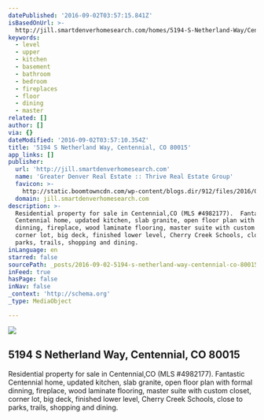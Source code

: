 ```yaml
---
datePublished: '2016-09-02T03:57:15.841Z'
isBasedOnUrl: >-
  http://jill.smartdenverhomesearch.com/homes/5194-S-Netherland-Way/Centennial/CO/80015/66183766/
keywords:
  - level
  - upper
  - kitchen
  - basement
  - bathroom
  - bedroom
  - fireplaces
  - floor
  - dining
  - master
related: []
author: []
via: {}
dateModified: '2016-09-02T03:57:10.354Z'
title: '5194 S Netherland Way, Centennial, CO 80015'
app_links: []
publisher:
  url: 'http://jill.smartdenverhomesearch.com'
  name: 'Greater Denver Real Estate :: Thrive Real Estate Group'
  favicon: >-
    http://static.boomtowncdn.com/wp-content/blogs.dir/912/files/2016/05/TRG-logo-V-e1463945928413.jpg
  domain: jill.smartdenverhomesearch.com
description: >-
  Residential property for sale in Centennial,CO (MLS #4982177).  Fantastic
  Centennial home, updated kitchen, slab granite, open floor plan with formal
  dinning, fireplace, wood laminate flooring, master suite with custom closet,
  corner lot, big deck, finished lower level, Cherry Creek Schools, close to
  parks, trails, shopping and dining.
inLanguage: en
starred: false
sourcePath: _posts/2016-09-02-5194-s-netherland-way-centennial-co-80015.md
inFeed: true
hasPage: false
inNav: false
_context: 'http://schema.org'
_type: MediaObject

---
```

<article style=""><img src="https://imgflo.herokuapp.com/graph/2b2431f8e7ba7b0/bfb4fc0ce0c1753774c40a9e717bce6c/croprotate.jpg?cropheight=865&amp;cropwidth=1280&amp;degrees=0&amp;input=http%3A%2F%2Fphotos.boomtowncdn.com%2Fmetrolist%2F1280_boomver_1_4982177-1.jpg&amp;x=0&amp;y=48" /><h1>5194 S Netherland Way, Centennial, CO 80015</h1><p>Residential property for sale in Centennial,CO (MLS #4982177).  Fantastic Centennial home, updated kitchen, slab granite, open floor plan with formal dinning, fireplace, wood laminate flooring, master suite with custom closet, corner lot, big deck, finished lower level, Cherry Creek Schools, close to parks, trails, shopping and dining.</p></article>